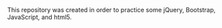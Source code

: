 This repository was created in order to practice some jQuery, Bootstrap, JavaScript, and html5.   

